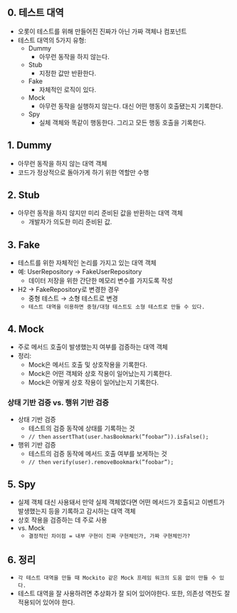## 0. 테스트 대역

- 오롯이 테스트를 위해 만들어진 진짜가 아닌 가짜 객체나 컴포넌트
- 테스트 대역의 5가지 유형:
    - Dummy
        - 아무런 동작을 하지 않는다.
    - Stub
        - 지정한 값만 반환한다.
    - Fake
        - 자체적인 로직이 있다.
    - Mock
        - 아무런 동작을 실행하지 않는다. 대신 어떤 행동이 호출됐는지 기록한다.
    - Spy
        - 실체 객체와 똑같이 행동한다. 그리고 모든 행동 호출을 기록한다.

## 1. Dummy

- 아무런 동작을 하지 않는 대역 객체
- 코드가 정상적으로 돌아가게 하기 위한 역할만 수행

## 2. Stub

- 아무런 동작을 하지 않지만 미리 준비된 값을 반환하는 대역 객체
    - 개발자가 의도한 미리 준비된 값.

## 3. Fake

- 테스트를 위한 자체적인 논리를 가지고 있는 대역 객체
- 예: UserRepository → FakeUserRepository
    - 데이터 저장을 위한 간단한 메모리 변수를 가지도록 작성
- H2 → FakeRepository로 변경한 경우
    - 중형 테스트 → 소형 테스트로 변경
    - `테스트 대역을 이용하면 중형/대형 테스트도 소형 테스트로 만들 수 있다.`

## 4. Mock

- 주로 메서드 호출이 발생했는지 여부를 검증하는 대역 객체
- 정리:
    - Mock은 메서드 호출 및 상호작용을 기록한다.
    - Mock은 어떤 객체와 상호 작용이 일어났는지 기록한다.
    - Mock은 어떻게 상호 작용이 일어났는지 기록한다.

### 상태 기반 검증 vs. 행위 기반 검증

- 상태 기반 검증
    - 테스트의 검증 동작에 상태를 기록하는 것
    - `// then`
    `assertThat(user.hasBookmark(”foobar”)).isFalse();`
- 행위 기반 검증
    - 테스트의 검증 동작에 메서드 호출 여부를 보게하는 것
    - `// then`
    `verify(user).removeBookmark(”foobar”);`

## 5. Spy

- 실제 객체 대신 사용돼서 만약 실제 객체였다면 어떤 메서드가 호출되고 이벤트가 발생했는지 등을 기록하고 감시하는 대역 객체
- 상호 작용을 검증하는 데 주로 사용
- vs. Mock
    - `결정적인 차이점 = 내부 구현이 진짜 구현체인가, 가짜 구현체인가?`

## 6. 정리

- `각 테스트 대역을 만들 때 Mockito 같은 Mock 프레임 워크의 도움 없이 만들 수 있다.`
- 테스트 대역을 잘 사용하려면 추상화가 잘 되어 있어야한다. 또한, 의존성 역전도 잘 적용되어 있어야 한다.